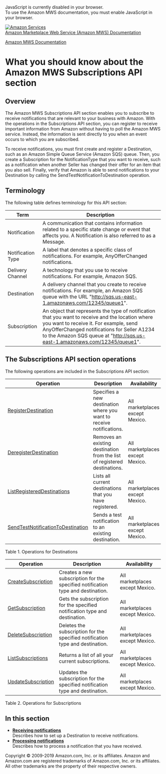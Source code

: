 <div id="MWSDX_noscript">

JavaScript is currently disabled in your browser.  
To use the Amazon MWS documentation, you must enable JavaScript in your
browser.

</div>

<div id="MWSDX_divtop">

[![Amazon
Services](https://images-na.ssl-images-amazon.com/images/G/08/mwsportal/fr_FR/amazonservices.gif
"Amazon Services")](http://services.amazon.fr)  
<span id="MWSDX_titlebar">[Amazon Marketplace Web Service (Amazon MWS)
Documentation](https://developer.amazonservices.fr/gp/mws/docs.html)</span>

</div>

<div id="MWSDX_divbottom">

<div id="MWSDX_divleft">

<div id="MWSDX_toc">

</div>

</div>

<div id="MWSDX_divright">

<div id="MWSDX_content">

<span id="MWSDX_breadcrumbs">[Amazon MWS
Documentation](https://developer.amazonservices.fr/gp/mws/docs.html)</span>

<div id="Subscriptions_Overview" class="nested0">

# What you should know about the Amazon MWS Subscriptions API section

<div class="body">

<div class="section">

## Overview

The <span class="ph">Amazon MWS</span> <span class="ph">Subscriptions
API section</span> enables you to subscribe to receive notifications
that are relevant to your business with Amazon. With the operations in
the <span class="ph">Subscriptions API section</span>, you can register
to receive important information from Amazon without having to poll the
<span class="ph">Amazon MWS</span> service. Instead, the information is
sent directly to you when an event occurs to which you are subscribed.

To receive notifications, you must first create and register a
<span class="keyword parmname">Destination</span>, such as an Amazon
Simple Queue Service (Amazon SQS) queue. Then, you create a
<span class="keyword parmname">Subscription</span> for the
<span class="keyword parmname">NotificationType</span> that you want to
receive, such as a notification when another Seller has changed their
offer for an item that you also sell. Finally, verify that Amazon is
able to send notifications to your
<span class="keyword parmname">Destination</span> by calling the
<span class="keyword apiname">SendTestNotificationToDestination</span>
operation.

</div>

<div class="section">

## Terminology

The following table defines terminology for this API section:

</div>

<div class="tablenoborder">

| Term                                            | Description                                                                                                                                                                                                                                                                                                     |
| ----------------------------------------------- | --------------------------------------------------------------------------------------------------------------------------------------------------------------------------------------------------------------------------------------------------------------------------------------------------------------- |
| <span class="dfn term">Notification</span>      | A communication that contains information related to a specific state change or event that affects you. A <span class="dfn term">Notification</span> is also referred to as a <span class="dfn term">Message</span>.                                                                                            |
| <span class="dfn term">Notification Type</span> | A label that denotes a specific class of notifications. For example, <span class="keyword parmname">AnyOfferChanged</span> notifications.                                                                                                                                                                       |
| <span class="dfn term">Delivery Channel</span>  | A technology that you use to receive notifications. For example, Amazon SQS.                                                                                                                                                                                                                                    |
| <span class="dfn term">Destination</span>       | A delivery channel that you create to receive notifications. For example, an Amazon SQS queue with the URL "http://sqs.us-east-1.amazonaws.com/12345/queue1".                                                                                                                                                   |
| <span class="dfn term">Subscription</span>      | An object that represents the type of notification that you want to receive and the location where you want to receive it. For example, send <span class="keyword parmname">AnyOfferChanged</span> notifications for Seller A1234 to the Amazon SQS queue at "http://sqs.us-east-1.amazonaws.com/12345/queue1". |

</div>

<div id="Subscriptions_Overview__RecommendationsOperations" class="section">

## The <span class="ph">Subscriptions API section</span> operations

The following operations are included in the
<span class="ph">Subscriptions API section</span>:

<div class="tablenoborder">

| Operation                                                                                                                                         | Description                                                                                       | Availability                                            |
| ------------------------------------------------------------------------------------------------------------------------------------------------- | ------------------------------------------------------------------------------------------------- | ------------------------------------------------------- |
| [RegisterDestination](Subscriptions_RegisterDestination.md "Specifies a new destination where you want to receive notifications.")              | <span class="ph">Specifies a new destination where you want to receive notifications.</span>      | <span class="ph">All marketplaces except Mexico.</span> |
| [DeregisterDestination](Subscriptions_DeregisterDestination.md "Removes an existing destination from the list of registered destinations.")     | <span class="ph">Removes an existing destination from the list of registered destinations.</span> | <span class="ph">All marketplaces except Mexico.</span> |
| [ListRegisteredDestinations](Subscriptions_ListRegisteredDestinations.md "Lists all current destinations that you have registered.")            | <span class="ph">Lists all current destinations that you have registered.</span>                  | <span class="ph">All marketplaces except Mexico.</span> |
| [SendTestNotificationToDestination](Subscriptions_SendTestNotificationToDestination.md "Sends a test notification to an existing destination.") | <span class="ph">Sends a test notification to an existing destination.</span>                     | <span class="ph">All marketplaces except Mexico.</span> |

<span class="tablecap">Table 1. Operations for Destinations</span>

</div>

<div class="tablenoborder">

| Operation                                                                                                                                     | Description                                                                                             | Availability                                            |
| --------------------------------------------------------------------------------------------------------------------------------------------- | ------------------------------------------------------------------------------------------------------- | ------------------------------------------------------- |
| [CreateSubscription](Subscriptions_CreateSubscription.md "Creates a new subscription for the specified notification type and destination.") | <span class="ph">Creates a new subscription for the specified notification type and destination.</span> | <span class="ph">All marketplaces except Mexico.</span> |
| [GetSubscription](Subscriptions_GetSubscription.md "Gets the subscription for the specified notification type and destination.")            | <span class="ph">Gets the subscription for the specified notification type and destination.</span>      | <span class="ph">All marketplaces except Mexico.</span> |
| [DeleteSubscription](Subscriptions_DeleteSubscription.md "Deletes the subscription for the specified notification type and destination.")   | <span class="ph">Deletes the subscription for the specified notification type and destination.</span>   | <span class="ph">All marketplaces except Mexico.</span> |
| [ListSubscriptions](Subscriptions_ListSubscriptions.md "Returns a list of all your current subscriptions.")                                 | <span class="ph">Returns a list of all your current subscriptions.</span>                               | <span class="ph">All marketplaces except Mexico.</span> |
| [UpdateSubscription](Subscriptions_UpdateSubscription.md "Updates the subscription for the specified notification type and destination.")   | <span class="ph">Updates the subscription for the specified notification type and destination.</span>   | <span class="ph">All marketplaces except Mexico.</span> |

<span class="tablecap">Table 2. Operations for Subscriptions</span>

</div>

</div>

</div>

<div class="related-links">

## In this section

  - **[Receiving
    notifications](../subscriptions/Subscriptions_ReceivingNotifications.md)**  
    Describes how to set up a
    <span class="keyword parmname">Destination</span> to receive
    notifications.
  - **[Processing
    notifications](../subscriptions/Subscriptions_ProcessingNotifications.md)**  
    Describes how to process a notification that you have received.

</div>

</div>

<div id="MWSDX_footer">

Copyright © 2009-2019 Amazon.com, Inc. or its affiliates. Amazon and
Amazon.com are registered trademarks of Amazon.com, Inc. or its
affiliates. All other trademarks are the property of their respective
owners.

</div>

</div>

</div>

<div style="clear: both;">

</div>

</div>
